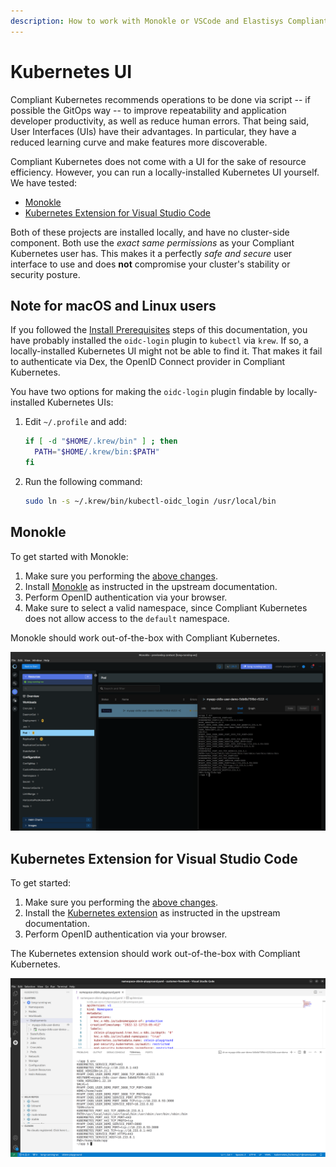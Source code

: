 ```yaml
---
description: How to work with Monokle or VSCode and Elastisys Compliant Kubernetes, the security-focused Kubernetes distribution.
---
```


# Kubernetes UI

Compliant Kubernetes recommends operations to be done via script -- if possible the GitOps way -- to improve repeatability and application developer productivity, as well as reduce human errors.
That being said, User Interfaces (UIs) have their advantages.
In particular, they have a reduced learning curve and make features more discoverable.

Compliant Kubernetes does not come with a UI for the sake of resource efficiency.
However, you can run a locally-installed Kubernetes UI yourself.
We have tested:

- [Monokle](#monokle)
- [Kubernetes Extension for Visual Studio Code](#kubernetes-extension-for-visual-studio-code)

Both of these projects are installed locally, and have no cluster-side component.
Both use the _exact same permissions_ as your Compliant Kubernetes user has.
This makes it a perfectly _safe and secure_ user interface to use and does **not** compromise your cluster's stability or security posture.

## Note for macOS and Linux users

If you followed the [Install Prerequisites](prepare.md) steps of this documentation, you have probably installed the `oidc-login` plugin to `kubectl` via `krew`.
If so, a locally-installed Kubernetes UI might not be able to find it.
That makes it fail to authenticate via Dex, the OpenID Connect provider in Compliant Kubernetes.

You have two options for making the `oidc-login` plugin findable by locally-installed Kubernetes UIs:

1. Edit `~/.profile` and add:

    ```bash
    if [ -d "$HOME/.krew/bin" ] ; then
      PATH="$HOME/.krew/bin:$PATH"
    fi
    ```

1. Run the following command:

    ```bash
    sudo ln -s ~/.krew/bin/kubectl-oidc_login /usr/local/bin
    ```

## Monokle

To get started with Monokle:

1. Make sure you performing the [above changes](#note-for-macos-and-linux-users).
1. Install [Monokle](https://monokle.io/) as instructed in the upstream documentation.
1. Perform OpenID authentication via your browser.
1. Make sure to select a valid namespace, since Compliant Kubernetes does not allow access to the `default` namespace.

Monokle should work out-of-the-box with Compliant Kubernetes.

![Monokle with Compliant Kubernetes](img/monokle.png)

## Kubernetes Extension for Visual Studio Code

To get started:

1. Make sure you performing the [above changes](#note-for-macos-and-linux-users).
1. Install the [Kubernetes extension](https://code.visualstudio.com/docs/azure/kubernetes) as instructed in the upstream documentation.
1. Perform OpenID authentication via your browser.

The Kubernetes extension should work out-of-the-box with Compliant Kubernetes.

![Kubernetes extension for Visual Studio Code with Compliant Kubernetes](img/vscode.png)
